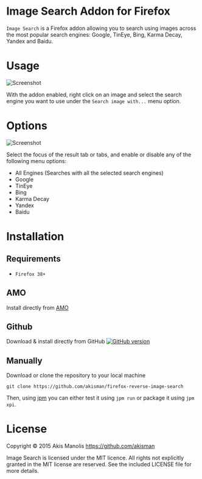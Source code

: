 # Image Search Addon for Firefox

```Image Search``` is a Firefox addon allowing you to search using images across the most popular search engines: Google, TinEye, Bing, Karma Decay, Yandex and Baidu.

# Usage

![Screenshot](images/screenshot-1.png)

With the addon enabled, right click on an image and select the search engine you want to use under the ```Search image with...``` menu option.

# Options

![Screenshot](images/screenshot-3.png)

Select the focus of the result tab or tabs, and enable or disable any of the following menu options:

* All Engines (Searches with all the selected search engines)
* Google
* TinEye
* Bing
* Karma Decay
* Yandex
* Baidu

# Installation

## Requirements

* ```Firefox 38+```

## AMO

Install directly from [AMO](https://addons.mozilla.org/en-US/firefox/addon/rev-image-search/)

## Github

Download & install directly from GitHub [![GitHub version](https://badge.fury.io/gh/akisman%2Ffirefox-reverse-image-search.svg)](https://github.com/akisman/firefox-reverse-image-search/releases/tag/1.1.0)

## Manually

Download or clone the repository to your local machine

```git clone https://github.com/akisman/firefox-reverse-image-search```

Then, using [jpm](https://developer.mozilla.org/en-US/Add-ons/SDK/Tools/jpm#Installation) you can either test it using ```jpm run``` or package it using ```jpm xpi```.

# License

Copyright © 2015 Akis Manolis https://github.com/akisman

Image Search is licensed under the MIT licence. All rights not explicitly granted in the MIT license are reserved. See the included LICENSE file for more details.